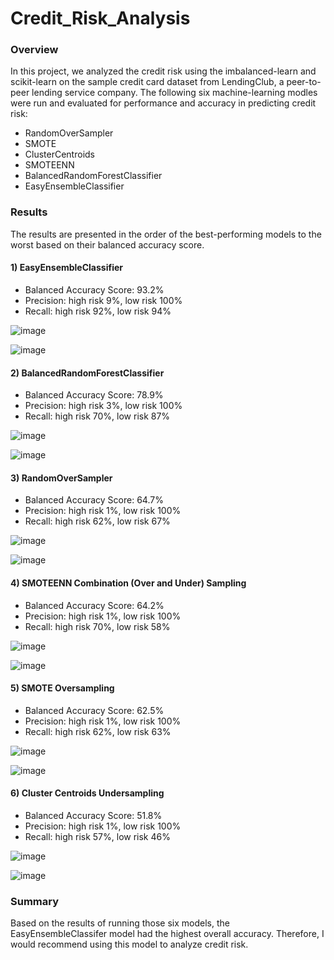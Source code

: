 # Credit_Risk_Analysis
### Overview
In this project, we analyzed the credit risk using the imbalanced-learn and scikit-learn on the sample credit card dataset from LendingClub, a peer-to-peer lending service company. The following six machine-learning modles were run and evaluated for performance and accuracy in predicting credit risk:
* RandomOverSampler
* SMOTE
* ClusterCentroids
* SMOTEENN
* BalancedRandomForestClassifier
* EasyEnsembleClassifier

### Results
The results are presented in the order of the best-performing models to the worst based on their balanced accuracy score. 
#### 1) EasyEnsembleClassifier 
* Balanced Accuracy Score: 93.2%
* Precision: high risk 9%, low risk 100%
* Recall: high risk 92%, low risk 94%

![image](https://user-images.githubusercontent.com/100629325/194392689-2ddda59d-f7a4-429c-bdeb-a3c853dd37c5.png)

![image](https://user-images.githubusercontent.com/100629325/194392986-fee7ed66-5e5b-4173-88cf-ebef5ef4b6c7.png)
#### 2) BalancedRandomForestClassifier
* Balanced Accuracy Score: 78.9%
* Precision: high risk 3%, low risk 100%
* Recall: high risk 70%, low risk 87%

![image](https://user-images.githubusercontent.com/100629325/194394853-a62b2645-c1b3-42e9-a45c-c14d31e6b08d.png)

![image](https://user-images.githubusercontent.com/100629325/194394897-ed32c10d-9024-4ce0-aaf2-1263331ba58e.png)
#### 3) RandomOverSampler
* Balanced Accuracy Score: 64.7%
* Precision: high risk 1%, low risk 100%
* Recall: high risk 62%, low risk 67%

![image](https://user-images.githubusercontent.com/100629325/194397321-8e984e87-3355-4d14-8f3c-bd7e73fb1bc4.png)

![image](https://user-images.githubusercontent.com/100629325/194397372-edcd6157-1b24-4789-9a48-702d8d661527.png)
#### 4) SMOTEENN Combination (Over and Under) Sampling
* Balanced Accuracy Score: 64.2%
* Precision: high risk 1%, low risk 100%
* Recall: high risk 70%, low risk 58%

![image](https://user-images.githubusercontent.com/100629325/194397642-4ec96df3-647f-4c7f-97ca-e6a57f907b0d.png)

![image](https://user-images.githubusercontent.com/100629325/194397687-aec458f8-35aa-4178-a613-0466c1f74b29.png)
#### 5) SMOTE Oversampling
* Balanced Accuracy Score: 62.5%
* Precision: high risk 1%, low risk 100%
* Recall: high risk 62%, low risk 63%

![image](https://user-images.githubusercontent.com/100629325/194398254-2942bda0-fe6b-4167-8679-35dba8eafe96.png)

![image](https://user-images.githubusercontent.com/100629325/194398283-67f97d8d-2e0d-4363-b30b-69c2cc738ecf.png)
#### 6) Cluster Centroids Undersampling
* Balanced Accuracy Score: 51.8%
* Precision: high risk 1%, low risk 100%
* Recall: high risk 57%, low risk 46%

![image](https://user-images.githubusercontent.com/100629325/194399041-9bdc583d-97df-4ed2-8196-7f009d18dbeb.png)

![image](https://user-images.githubusercontent.com/100629325/194399064-7e1b4cfc-9176-4ca5-a781-2e4ed9af0dcd.png)
### Summary
Based on the results of running those six models, the EasyEnsembleClassifer model had the highest overall accuracy. Therefore, I would recommend using this model to analyze credit risk. 
